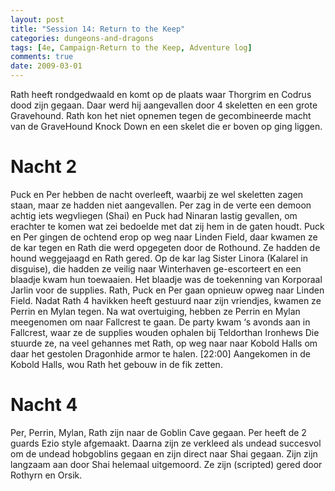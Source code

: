 ```yaml
---
layout: post
title: "Session 14: Return to the Keep"
categories: dungeons-and-dragons
tags: [4e, Campaign-Return to the Keep, Adventure log]
comments: true
date: 2009-03-01
---
```


Rath heeft rondgedwaald en komt op de plaats waar Thorgrim en Codrus dood zijn gegaan. Daar werd hij aangevallen door 4 skeletten en een grote Gravehound. Rath kon het niet opnemen tegen de gecombineerde macht van de GraveHound Knock Down en een skelet die er boven op ging liggen.

# Nacht 2
Puck en Per hebben de nacht overleeft, waarbij ze wel skeletten zagen staan, maar ze hadden niet aangevallen. Per zag in de verte een demoon achtig iets wegvliegen (Shai) en Puck had Ninaran lastig gevallen, om erachter te komen wat zei bedoelde met dat zij hem in de gaten houdt.
Puck en Per gingen de ochtend erop op weg naar Linden Field, daar kwamen ze de kar tegen en Rath die werd opgegeten door de Rothound. Ze hadden de hound weggejaagd en Rath gered. Op de kar lag Sister Linora (Kalarel in disguise), die hadden ze veilig naar Winterhaven ge-escorteert en een blaadje kwam hun toewaaien. Het blaadje was de toekenning van Korporaal Jarlin voor de supplies.
Rath, Puck en Per gaan opnieuw opweg naar Linden Field. Nadat Rath 4 havikken heeft gestuurd naar zijn vriendjes, kwamen ze Perrin en Mylan tegen. Na wat overtuiging, hebben ze Perrin en Mylan meegenomen om naar Fallcrest te gaan.
De party kwam ‘s avonds aan in Fallcrest, waar ze de supplies wouden ophalen bij Teldorthan Ironhews Die stuurde ze, na veel gehannes met Rath, op weg naar naar Kobold Halls om daar het gestolen Dragonhide armor te halen.
[22:00] Aangekomen in de Kobold Halls, wou Rath het gebouw in de fik zetten.

# Nacht 4

Per, Perrin, Mylan, Rath zijn naar de Goblin Cave gegaan. Per heeft de 2 guards Ezio style afgemaakt. Daarna zijn ze verkleed als undead succesvol om de undead hobgoblins gegaan en zijn direct naar Shai gegaan. Zijn zijn langzaam aan door Shai helemaal uitgemoord. Ze zijn (scripted) gered door Rothyrn en Orsik.